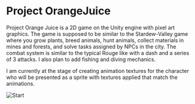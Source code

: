 # Project OrangeJuice

Project Orange Juice is a 2D game on the Unity engine with pixel art graphics. 
The game is supposed to be similar to the Stardew-Valley game where you grow plants, breed animals, hunt animals, collect materials in mines and forests, and solve tasks assigned by NPCs in the city. The combat system is similar to the typical Rouge like with a dash and a series of 3 attacks. I also plan to add fishing and diving mechanics. 

I am currently at the stage of creating animation textures for the character who will be presented as a sprite with textures applied that match the animations.


![Start](https://github.com/user-attachments/assets/11dac1b6-36fd-4ac2-ad0d-8a38cb7095cb)

